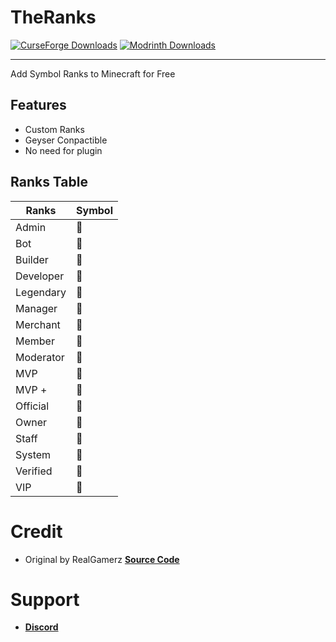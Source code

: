# TheRanks
[![CurseForge Downloads](https://img.shields.io/badge/dynamic/json?query=value&url=https://img.shields.io/curseforge/dt/998116.json&label=&logo=curseforge&color=2d2d2d&style=flat&labelColor=F16436&logoColor=2d2d2d&suffix=%20downloads)](https://www.curseforge.com/minecraft/texture-packs/theranks)
[![Modrinth Downloads](https://img.shields.io/badge/dynamic/json?color=2d2d2d&colorA=5da545&label=&suffix=%20downloads%20&query=downloads&url=https://api.modrinth.com/v2/project/bcRoo3XA&style=flat&logo=modrinth&logoColor=2d2d2d)](https://modrinth.com/resourcepack/theranks)

------------
Add Symbol Ranks to Minecraft for Free

## Features

*   Custom Ranks
*   Geyser Conpactible
*   No need for plugin

## Ranks Table

| Ranks     |Symbol |
| --------- |------ |
| Admin     |     |
| Bot       |     |
| Builder   |     |
| Developer |     |
| Legendary |     |
| Manager   |     |
| Merchant  |     |
| Member    |     |
| Moderator |     |
| MVP       |     |
| MVP +     |     |
| Official  |     |
| Owner     |     |
| Staff     |     |
| System    |     |
| Verified  |     |
| VIP       |     |

# Credit
- Original by RealGamerz **[Source Code](https://github.com/DeathEnderMan/Nautical-Ranks)**

# Support
- **[Discord](https://discord.gg/3YPTP5Qgyw)**
